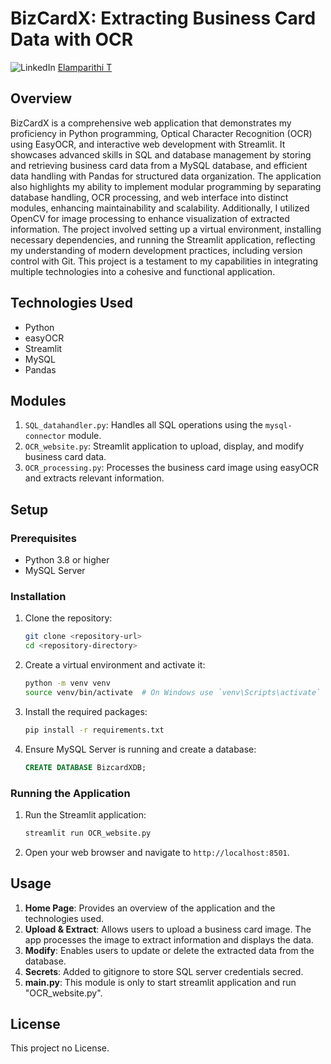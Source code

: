 # BizCardX: Extracting Business Card Data with OCR

![LinkedIn](https://img.shields.io/badge/-LinkedIn-blue?logo=linkedin&style=social) [Elamparithi T](https://www.linkedin.com/in/elamparithi-t/)

## Overview

BizCardX is a comprehensive web application that demonstrates my proficiency in Python programming, Optical Character Recognition (OCR) using EasyOCR, and interactive web development with Streamlit. It showcases advanced skills in SQL and database management by storing and retrieving business card data from a MySQL database, and efficient data handling with Pandas for structured data organization. The application also highlights my ability to implement modular programming by separating database handling, OCR processing, and web interface into distinct modules, enhancing maintainability and scalability. Additionally, I utilized OpenCV for image processing to enhance visualization of extracted information. The project involved setting up a virtual environment, installing necessary dependencies, and running the Streamlit application, reflecting my understanding of modern development practices, including version control with Git. This project is a testament to my capabilities in integrating multiple technologies into a cohesive and functional application.

## Technologies Used
- Python
- easyOCR
- Streamlit
- MySQL
- Pandas

## Modules

1. `SQL_datahandler.py`: Handles all SQL operations using the `mysql-connector` module.
2. `OCR_website.py`: Streamlit application to upload, display, and modify business card data.
3. `OCR_processing.py`: Processes the business card image using easyOCR and extracts relevant information.

## Setup

### Prerequisites
- Python 3.8 or higher
- MySQL Server

### Installation
1. Clone the repository:
    ```bash
    git clone <repository-url>
    cd <repository-directory>
    ```

2. Create a virtual environment and activate it:
    ```bash
    python -m venv venv
    source venv/bin/activate  # On Windows use `venv\Scripts\activate`
    ```

3. Install the required packages:
    ```bash
    pip install -r requirements.txt
    ```

4. Ensure MySQL Server is running and create a database:
    ```sql
    CREATE DATABASE BizcardXDB;
    ```

### Running the Application
1. Run the Streamlit application:
    ```bash
    streamlit run OCR_website.py
    ```

2. Open your web browser and navigate to `http://localhost:8501`.

## Usage

1. **Home Page**: Provides an overview of the application and the technologies used.
2. **Upload & Extract**: Allows users to upload a business card image. The app processes the image to extract information and displays the data.
3. **Modify**: Enables users to update or delete the extracted data from the database.
4. **Secrets**: Added to gitignore to store SQL server credentials secred.
5. **main.py**: This module is only to start streamlit application and run "OCR_website.py".

## License
This project no License.
